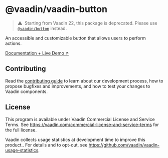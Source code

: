 # @vaadin/vaadin-button

> ⚠️&nbsp; Starting from Vaadin 22, this package is deprecated.
> Please use [`@vaadin/button`](https://www.npmjs.com/package/@vaadin/button) instead.

An accessible and customizable button that allows users to perform actions.

[Documentation + Live Demo ↗](https://vaadin.com/docs/latest/components/button)

## Contributing

Read the [contributing guide](https://vaadin.com/docs/latest/contributing/overview) to learn about our development process, how to propose bugfixes and improvements, and how to test your changes to Vaadin components.

## License

This program is available under Vaadin Commercial License and Service Terms.
See https://vaadin.com/commercial-license-and-service-terms for the full
license.

Vaadin collects usage statistics at development time to improve this product..
For details and to opt-out, see https://github.com/vaadin/vaadin-usage-statistics.
